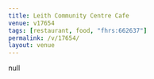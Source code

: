 ```yaml
---
title: Leith Community Centre Cafe
venue: v17654
tags: [restaurant, food, "fhrs:662637"]
permalink: /v/17654/
layout: venue
---
```

null